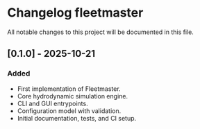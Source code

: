 # Changelog fleetmaster

All notable changes to this project will be documented in this file.

## [0.1.0] - 2025-10-21

### Added

- First implementation of Fleetmaster.
- Core hydrodynamic simulation engine.
- CLI and GUI entrypoints.
- Configuration model with validation.
- Initial documentation, tests, and CI setup.
